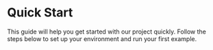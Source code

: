 # Quick Start

This guide will help you get started with our project quickly. Follow the steps below to set up your environment and run your first example.
